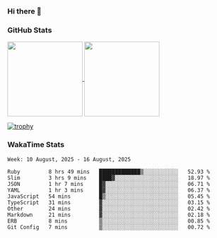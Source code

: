 ### Hi there 👋

### GitHub Stats

<a href="https://github.com/anuraghazra/github-readme-stats">
  <img align="center" height="170px" src="https://github-readme-stats.vercel.app/api/top-langs/?username=tksfjt1024&layout=compact&count_private=true&show_icons=true&show_icons=true&theme=graywhite" />
</a>
<a href="https://github.com/anuraghazra/github-readme-stats">
  <img align="center" height="170px" src="https://github-readme-stats.vercel.app/api?username=tksfjt1024&count_private=true&show_icons=true&show_icons=true&theme=graywhite" />
</a>

[![trophy](https://github-profile-trophy.vercel.app/?username=tksfjt1024)](https://github.com/ryo-ma/github-profile-trophy)

### WakaTime Stats

<!--START_SECTION:waka-->
```text
Week: 10 August, 2025 - 16 August, 2025

Ruby         8 hrs 49 mins   █████████████▒░░░░░░░░░░░   52.93 % 
Slim         3 hrs 9 mins    ████▓░░░░░░░░░░░░░░░░░░░░   18.97 % 
JSON         1 hr 7 mins     █▓░░░░░░░░░░░░░░░░░░░░░░░   06.71 % 
YAML         1 hr 3 mins     █▓░░░░░░░░░░░░░░░░░░░░░░░   06.37 % 
JavaScript   54 mins         █▒░░░░░░░░░░░░░░░░░░░░░░░   05.45 % 
TypeScript   31 mins         ▓░░░░░░░░░░░░░░░░░░░░░░░░   03.15 % 
Other        24 mins         ▓░░░░░░░░░░░░░░░░░░░░░░░░   02.42 % 
Markdown     21 mins         ▓░░░░░░░░░░░░░░░░░░░░░░░░   02.18 % 
ERB          8 mins          ▒░░░░░░░░░░░░░░░░░░░░░░░░   00.85 % 
Git Config   7 mins          ▒░░░░░░░░░░░░░░░░░░░░░░░░   00.72 % 
```
<!--END_SECTION:waka-->

